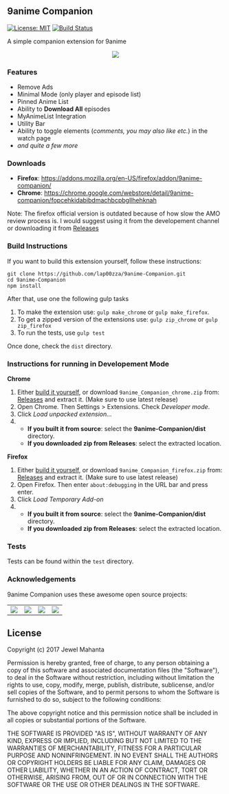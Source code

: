 ## 9anime Companion
[![License: MIT](https://img.shields.io/badge/License-MIT-yellow.svg)](https://github.com/lap00zza/9anime-Companion/blob/master/LICENSE)
[![Build Status](https://travis-ci.org/lap00zza/9anime-Companion.svg?branch=master)](https://travis-ci.org/lap00zza/9anime-Companion)

A simple companion extension for 9anime
<p align="center"><img src="https://image.ibb.co/chDnYv/ui.png"></p>

### Features
* Remove Ads
* Minimal Mode (only player and episode list)
* Pinned Anime List
* Ability to **Download All** episodes
* MyAnimeList Integration
* Utility Bar
* Ability to toggle elements (*comments, you may also like etc.*) in the watch page
* *and quite a few more*

### Downloads
* **Firefox**: https://addons.mozilla.org/en-US/firefox/addon/9anime-companion/
* **Chrome**: https://chrome.google.com/webstore/detail/9anime-companion/fopcehkidabibdmachbcpbgllhehknah


Note: The firefox official version is outdated because of how slow the AMO review process is. I would suggest using it from the developement channel or downloading it from [Releases](https://github.com/lap00zza/9anime-Companion/releases)

### Build Instructions
If you want to build this extension yourself, follow these instructions:
```
git clone https://github.com/lap00zza/9anime-Companion.git
cd 9anime-Companion
npm install
```
After that, use one the following gulp tasks
1. To make the extension use: `gulp make_chrome` or `gulp make_firefox`.
2. To get a zipped version of the extensions use: `gulp zip_chrome` or `gulp zip_firefox`
3. To run the tests, use `gulp test`

Once done, check the `dist` directory.

### Instructions for running in Developement Mode
**Chrome**
1. Either [build it yourself](https://github.com/lap00zza/9anime-Companion#build-instructions), or download `9anime_Companion_chrome.zip` from: [Releases](https://github.com/lap00zza/9anime-Companion/releases) and extract it. (Make sure to use latest release)
2. Open Chrome. Then Settings > Extensions. Check *Developer mode*.
3. Click *Load unpacked extension...*
4.  * **If you built it from source**: select the **9anime-Companion/dist** directory. 
    * **If you downloaded zip from Releases**: select the extracted location.

**Firefox**
1. Either [build it yourself](https://github.com/lap00zza/9anime-Companion#build-instructions), or download `9anime_Companion_firefox.zip` from: [Releases](https://github.com/lap00zza/9anime-Companion/releases) and extract it. (Make sure to use latest release)
2. Open Firefox. Then enter `about:debugging` in the URL bar and press enter.
3. Click *Load Temporary Add-on*
4.  * **If you built it from source**: select the **9anime-Companion/dist** directory. 
    * **If you downloaded zip from Releases**: select the extracted location.

### Tests
Tests can be found within the `test` directory.

### Acknowledgements
9anime Companion uses these awesome open source projects:
<table>
<tr>
<td><a href="https://github.com/gulpjs/gulp"><img src="https://image.ibb.co/gEjWi5/gulp_256.png"></a></td>
<td><a href="https://github.com/jasmine/jasmine"><img src="https://image.ibb.co/iXrYwQ/jasmine_256.png"></a></td>
<td><a href="https://github.com/karma-runner/karma"><img src="https://image.ibb.co/dH3fbQ/karma_256.png"></a></td>
<td><a href="https://github.com/webpack/webpack"><img src="https://image.ibb.co/kNCvAk/webpack_256.png"></a></td>
</tr>
</table>

## License
Copyright (c) 2017 Jewel Mahanta

Permission is hereby granted, free of charge, to any person obtaining a copy
of this software and associated documentation files (the "Software"), to deal
in the Software without restriction, including without limitation the rights
to use, copy, modify, merge, publish, distribute, sublicense, and/or sell
copies of the Software, and to permit persons to whom the Software is
furnished to do so, subject to the following conditions:

The above copyright notice and this permission notice shall be included in all
copies or substantial portions of the Software.

THE SOFTWARE IS PROVIDED "AS IS", WITHOUT WARRANTY OF ANY KIND, EXPRESS OR
IMPLIED, INCLUDING BUT NOT LIMITED TO THE WARRANTIES OF MERCHANTABILITY,
FITNESS FOR A PARTICULAR PURPOSE AND NONINFRINGEMENT. IN NO EVENT SHALL THE
AUTHORS OR COPYRIGHT HOLDERS BE LIABLE FOR ANY CLAIM, DAMAGES OR OTHER
LIABILITY, WHETHER IN AN ACTION OF CONTRACT, TORT OR OTHERWISE, ARISING FROM,
OUT OF OR IN CONNECTION WITH THE SOFTWARE OR THE USE OR OTHER DEALINGS IN THE
SOFTWARE.
